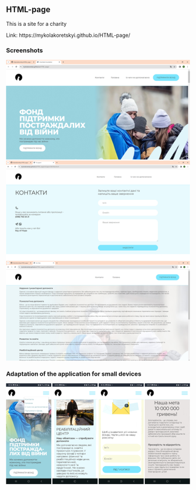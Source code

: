 <h2>HTML-page</h2>

<p>This is a site for a charity<p/>

<p>Link: https://mykolakoretskyi.github.io/HTML-page/<p/>

<h3>Screenshots</h3>

![Main page](./assets/screenshot-1.jpg)
![Contacts](./assets/screenshot-3.jpg)
![Our help](./assets/screenshot-4.jpg)

<h3>Adaptation of the application for small devices</h3>

![Small devices](./assets/screenshot-5.jpg)